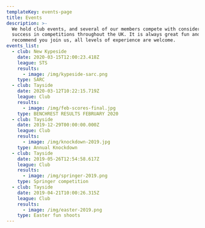 ```yaml
---
templateKey: events-page
title: Events
description: >-
  We hold club events, and several of our members compete with considerable
  success in competitions throughout the UK. It is always great fun and we
  recommend you join us, all levels of experience are welcome.
events_list:
  - club: New Kypeside
    date: 2020-03-15T12:00:23.418Z
    league: STS
    results:
      - image: /img/kypeside-sarc.png
    type: SARC
  - club: Tayside
    date: 2020-03-12T10:22:15.719Z
    league: Club
    results:
      - image: /img/feb-scores-final.jpg
    type: BENCHREST RESULTS FEBRUARY 2020
  - club: Tayside
    date: 2019-12-29T00:00:00.000Z
    league: Club
    results:
      - image: /img/knockdown-2019.jpg
    type: Annual Knockdown
  - club: Tayside
    date: 2019-05-26T12:54:58.617Z
    league: Club
    results:
      - image: /img/springer-2019.png
    type: Springer competition
  - club: Tayside
    date: 2019-04-21T10:00:26.315Z
    league: Club
    results:
      - image: /img/easter-2019.png
    type: Easter fun shoots
---
```


